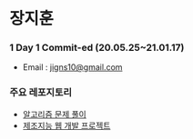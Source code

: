 # 장지훈

### 1 Day 1 Commit-ed (20.05.25~21.01.17)

- Email : jigns10@gmail.com

### 주요 레포지토리
- [알고리즘 문제 풀이](https://github.com/jihoon-jang/Problem_Solving)
- [제조지능 웹 개발 프로젝트](https://github.com/jihoon-jang/Manufacturing_intelligence_project)
